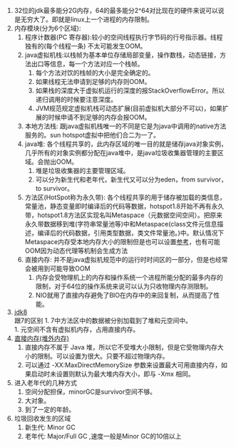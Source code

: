 1. 32位的jdk最多能分2G内存，64的最多能分2^64对比现在的硬件来说可以说是无穷大了。即就是linux上一个进程的内存限制。      
1. 内存模块(分为6个区域):       
    1. 程序计数器(PC 寄存器):较小的空间线程执行字节码的行号指示器。线程独有的(每个线程一条) 不太可能发生OOM。      
    1. java虚拟机栈:以栈帧为基本单位存储局部变量，操作数栈，动态链接，方法出口等信息，每一个方法对应一个栈帧。 
        1. 每个方法对饮的栈帧的大小是完全确定的。       
        1. 如果线程无法申请到足够的内存则OOM。     
        1. 如果栈的深度大于虚拟机运行的深度的报StackOverflowError。所以递归调用的时候要注意深度。      
        1. JVM规范规定虚拟机栈可动态扩展(目前虚拟机大部分不可以)，如果扩展的时候申请不到足够的内存会报OOM。     
    1. 本地方法栈: 跟java虚拟机栈唯一的不同是它是为java中调用的native方法服务的。sun hotspot虚拟中把他们合二为一了。          
    1. java堆: 各个线程共享的，此内存区域的唯一目的就是储存java对象实例，几乎所有的对象实例都分配在java堆中，是java垃圾收集器管理的主要区域。会抛出OOM。       
        1. 堆是垃圾收集器的主要管理区域。    
        1. 可以分为新生代和老年代，新生代又可以分为eden，from survivor，to survivor。      
    1. 方法区(HotSpot称为永久带): 各个线程共享的用于储存被加载的类信息，常量池，静态变量即时编译后的代码等数据，hotspot1.8开始不再有永久带，hotspot1.8方法区实现名叫Metaspace（元数据空间空间）。把原来永久带数据移到堆(字符串常量池等)中和Metaspace(class文件元信息描述，编译后的代码数据，引用类型数据，类文件常量池。)中。默认情况下Metaspace内存受本地内存大小的限制但是也可以设置[参考](https://www.cnblogs.com/paddix/p/5309550.html)，也有可能OOM因为动态代理等机制会生成方法     
    1. 直接内存: 并不是java虚拟机规范中的运行时时间区的一部分，但是也经常会被用到可能导致OOM      
        1. 内存会受物理机上的内存和操作系统一个进程所能分配的最多内存的限制，对于64位的操作系统来说可以认为只收物理内存测限制。    
        1. NIO就用了直接内存避免了BIO在内存中的来回复制，从而提高了性能。    
1. [jdk8](https://blog.csdn.net/bruce128/article/details/79357870)        
        跟7的区别
        1. 7中方法区中的数据被分别加载到了堆和元空间中。    
        1. 元空间不含有虚拟机内存，占用直接内存。     
1. [直接内存(堆外内存)](https://my.oschina.net/zjllovecode/blog/1853292)    
    1. 直接内存不属于 Java 堆，所以它不受堆大小限制，但是它受物理内存大小的限制。可以设置为很大。只要不超过物理内存。    
    1. 可以通过 -XX:MaxDirectMemorySize 参数来设置最大可用直接内存，如果启动时未设置则默认为最大堆内存大小，即与 -Xmx 相同。    
1. 进入老年代的几种方式
    1. 空间分配担保，minorGC是survivor空间不够。
    1. 大对象。
    1. 到了一定的年龄。
1. 垃圾回收发生的区域
    1. 新生代: Minor GC
    1. 老年代: Major/Full GC ,速度一般是Minor GC的10倍以上
